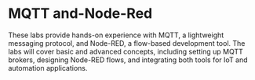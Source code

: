 # MQTT and-Node-Red

These labs  provide hands-on experience with MQTT, a lightweight messaging protocol, and Node-RED, a flow-based development tool. The labs will cover basic and advanced concepts, including setting up MQTT brokers, designing Node-RED flows, and integrating both tools for IoT and automation applications.
